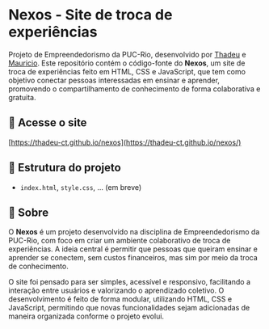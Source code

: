 # Nexos - Site de troca de experiências

Projeto de Empreendedorismo da PUC-Rio, desenvolvido por [Thadeu](https://github.com/thadeu-ct) e [Mauricio](https://github.com/Maumau-3005). Este repositório contém o código-fonte do **Nexos**, um site de troca de experiências feito em HTML, CSS e JavaScript, que tem como objetivo conectar pessoas interessadas em ensinar e aprender, promovendo o compartilhamento de conhecimento de forma colaborativa e gratuita.

## 🔗 Acesse o site
[https://thadeu-ct.github.io/nexos](https://thadeu-ct.github.io/nexos/)

## 📁 Estrutura do projeto
- `index.html`, `style.css`, ... (em breve)

## 📌 Sobre
O **Nexos** é um projeto desenvolvido na disciplina de Empreendedorismo da PUC-Rio, com foco em criar um ambiente colaborativo de troca de experiências. A ideia central é permitir que pessoas que queiram ensinar e aprender se conectem, sem custos financeiros, mas sim por meio da troca de conhecimento.

O site foi pensado para ser simples, acessível e responsivo, facilitando a interação entre usuários e valorizando o aprendizado coletivo. O desenvolvimento é feito de forma modular, utilizando HTML, CSS e JavaScript, permitindo que novas funcionalidades sejam adicionadas de maneira organizada conforme o projeto evolui.
